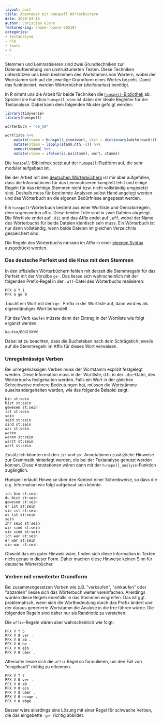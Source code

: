 ```yaml
--- 
layout: post
title: Abenteuer mit Hunspell Wörterbüchern
date: 2020-04-16
author: Christian Glahn
featured-img: shane-rounce-205187
categories: 
- textanalyse
- nlp
- tools
- R
---
```


Stemmen und Lemmatisieren sind zwei Grundtechniken zur Datenaufbereitung von unstrukturierten Texten. Diese Techniken unterstützen uns beim bestimmen des Wortstamms von Wörtern, wobei der Wortstamm sich auf die jeweilige Grundform eines Wortes bezieht. Damit das funktioniert, werden Wörterbücher (*dictionaries*) benötigt.

In R nimmt uns die Arbeit für beide Techniken die [`hunspell`-Bibliothek](https://cran.r-project.org/package=hunspell) ab. Speziell die Funktion `hunspell_stem` ist dabei der ideale Begleiter für die Textanalyse. Dabei kann dem folgenden Muster gefolgt werden: 

```R
library(tidyverse)
library(hunspell)

wörterbuch = "de_CH"

wortliste %>%
    mutate(stamm = hunspell_stem(wort, dict = dictionary(wörterbuch))) %>%
    mutate(stamm = lapply(stamm,nth,-1)) %>%
    unnest(stamm) %>%
    mutate(stamm = ifelse(is.na(stamm), wort, stamm))
```

Die `hunspell`-Bibliothek setzt auf der [`hunspell`-Plattform](http://hunspell.github.io/) auf, die sehr modular aufgebaut ist.

Bei der Arbeit mit den [deutschen Wörterbüchern](https://www.j3e.de/ispell/igerman98/dict/) ist mir aber aufgefallen, dass die Informationen für das Lemmatisieren komplett fehlt und einige Regeln für das richtige Stemmen nicht bzw. nicht vollständig umgesetzt sind. Deshalb muss für bestimmte Analysen selbst Hand angelegt werden und das Wörterbuch an die eigenen Bedürfnisse angepasst werden. 

Ein `hunspell`-Wörterbuch besteht aus einer Wortliste und Genratorregeln, dem sogenannten affix. Diese beiden Teile sind in zwei Dateien abgelegt. Die Wortliste endet auf `.dic` und das Affix endet auf `.aff`, wobei der Name des Wörterbuchs für beide Dateien identisch sein muss. Ein Wörterbuch ist nur dann vollständig, wenn beide Dateien im gleichen Verzeichnis gespeichert sind. 

Die Regeln des Wörterbuchs müssen im Affix in einer [eigenen Syntax](https://www.systutorials.com/docs/linux/man/4-hunspell/) ausgedrückt werden.

### Das deutsche Perfekt und die Krux mit dem Stemmen

In den offiziellen Wörterbüchern fehlen mit derzeit die Stemmregeln für das Perfekt mit der Vorsilbe `ge-`. Das liesse sich wahrscheinlich mit der folgenden Prefix-Regel in der `.aff`-Datei des Wörterbuchs realisieren: 

```
PFX G Y 1
PFX G ge 0
```

Taucht ein Wort mit dem `ge-` Prefix in der Wortliste auf, dann wird es als eigenständiges Wort behandelt.

Für das Verb `kaufen` müsste dann der Eintrag in der Wortliste wie folgt ergänzt werden: 

```
kaufen/BDGIVXYW
```

Dabei ist zu beachten, dass die Buchstaben nach dem Schrägstich jeweils auf die Stemmregeln im Affix für dieses Wort verweisen.

### Unregelmässige Verben

Bei unregelmässigen Verben muss der Wortstamm explizit festgelegt werden. Diese Information muss in der Wortliste, d.h. in der `.dic`-Datei, des Wörterbuchs festgehalten werden. Falls ein Wort in der gleichen Schreibweise mehrere Bedeutungen hat, müssen die Wortstämme auseinandergehalten werden, wie das folgende Beispiel zeigt: 

```
bin st:sein
bist st:sein
gewesen st:sein
ist st:sein
sein 
seid st:sein
sind st:sein
war st:sein
waren
waren st:sein
warst st:sein
wart st:sein
```

Zusätzlich könnten mit den `is:` und `po:` Annotationen zusätzliche Hinweise zur Grammatik hinterlegt werden, die bei der Textanalyse genutzt werden können. Diese Annotationen wären dann mit der  `hunspell_analyze`-Funktion zugänglich. 

Hunspell erlaubt Hinweise über den Kontext einer Schreibweise, so dass die o.g. Information wie folgt aufgebaut sein könnte.

```
ich bin st:sein
du bist st:sein
gewesen st:sein
er ist st:sein
sie ist st:sein
es ist st:sein
sein 
ihr seid st:sein
wir sind st:sein
sie sind st:sein
ich war st:sein
er war st:sein
sie war st:sein
```

Obwohl das ein guter Hinweis wäre, finden sich diese Information in Texten nicht genau in dieser Form. Daher machen diese Hinweise keinen Sinn für deutsche Wörterbücher.

### Verben mit erweiterter Grundform

Bei zusammengesetzen Verben wie z.B. "verkaufen", "einkaufen" oder "abzahlen" liesse sich das Wörterbuch weiter vereinfachen. Allerdings würden diese Regeln ebenfalls in das Stemmen eingreifen. Das ist ggf. problematisch, wenn sich die Wortbedeutung durch das Prefix ändert und der daraus generierte Wortstamm die Analyse in die Irre führen würde. Die folgenden Regeln sind daher nur als Randnotiz zu verstehen.  

Die `affix`-Regeln wären aber wahrscheinlich wie folgt:

```
PFX V Y 5
PFX V 0 ver .
PFX V 0 ab .
PFX V 0 be .
PFX V 0 ein . 
PFX V 0 über .
```

Alternativ liesse sich die `affix` Regel so formulieren, um den Fall von "eingekauft" richtig zu erkennen.

```
PFX V Y 7
PFX V 0 ver .
PFX V 0 ab .
PFX V 0 ein .
PFX V 0 über .
PFX V 0 einge .
PFX V 0 abge .
```

Besser wäre allerdings eine Lösung mit einer Regel für schwache Verben, die das eingebette `-ge-` richtig abbildet. 
